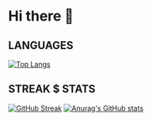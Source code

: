 
# Hi there 👋

## LANGUAGES
[![Top Langs](https://github-readme-stats.vercel.app/api/top-langs/?username=HANNIEL21theme=&)](https://github.com/anuraghazra/github-readme-stats)

## STREAK $ STATS
[![GitHub Streak](https://github-readme-streak-stats.herokuapp.com/?user=HANNIEL21)](https://git.io/streak-stats)
[![Anurag's GitHub stats](https://github-readme-stats.vercel.app/api?username=HANNIEL21)](https://github.com/anuraghazra/github-readme-stats)
